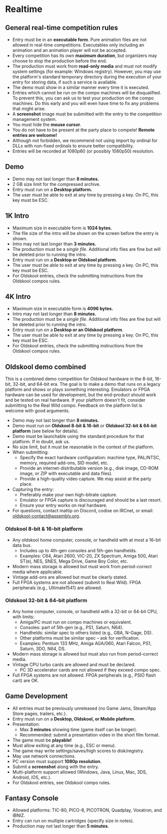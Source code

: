 # Realtime

## General real-time competition rules

- Entry must be in an **executable form**. Pure animation files are not allowed in real-time competitions. Executables only including an animation and an animation player will not be accepted.
- Every competition has its own **maximum duration**, but organizers may choose to stop the production before the end.
- The production must work from **read-only media** and must not modify system settings (for example: Windows registry). However, you may use the platform's standard temporary directory during the execution of your entry for storing data, if such a service is available.
- The demo must show in a similar manner every time it is executed.
- Entries which cannot be run on the compo machines will be disqualified. To prevent this, you can ask us to test your production on the compo machines. Do this early and you will even have time to fix any problems that might arise.
- A **screenshot** image must be submitted with the entry to the competition management system.
- You must hide the **mouse cursor**.
- You do not have to be present at the party place to compete! **Remote entries are welcome!**
- Although not forbidden, we recommend not using import by ordinal for DLLs with non-fixed ordinals to ensure better compatibility.
- Entries will be recorded at 1080p60 (or possibly 1080p50) resolution.

## Demo

- Demo may not last longer than **8 minutes.**
- 2 GB size limit for the compressed archive.
- Entry must run on a **Desktop platform.**
- The user must be able to exit at any time by pressing a key. On PC, this key must be ESC.

## 1K Intro

- Maximum size in executable form is **1024 bytes.**
- The file size of the intro will be shown on the screen before the entry is shown.
- Intro may not last longer than **3 minutes.**
- The production must be a *single file*. Additional info files are fine but will be deleted prior to running the intro.
- Entry must run on a **Desktop or Oldskool platform**.
- The user must be able to exit at any time by pressing a key. On PC, this key must be ESC.
- For Oldskool entries, check the submitting instructions from the Oldskool compos rules.

## 4K Intro

- Maximum size in executable form is **4096 bytes.**
- Intro may not last longer than **8 minutes.**
- The production must be a *single file*. Additional info files are fine but will be deleted prior to running the intro.
- Entry must run on a **Desktop or an Oldskool platform**.
- The user must be able to exit at any time by pressing a key. On PC, this key must be ESC.
- For Oldskool entries, check the submitting instructions from the Oldskool compos rules.

## Oldskool demo combined

This is a combined demo competition for Oldskool hardware in the 8-bit, 16-bit, 32-bit, and 64-bit era. The goal is to make a demo that runs on a legacy platform and shows or plays something interesting. Emulators or FPGA hardware can be used for development, but the end-product should work and be tested on real hardware. If your platform doesn't fit, consider submitting to the Real Wild compo. Feedback on the platform list is welcome with good arguments.

- Demo may not last longer than **8 minutes.**
- Demo must run on **Oldskool 8-bit & 16-bit** or **Oldskool 32-bit & 64-bit platform** (see below for details).
- Demo must be launchable using the standard procedure for that platform. If in doubt, ask us.
- No size limit, but it must be reasonable in the context of the platform.
- When submitting:
  - Specify the exact hardware configuration: machine type, PAL/NTSC, memory, required add-ons, SID model, etc.
  - Provide an internet-distributable version (e.g., disk image, CD-ROM image, or ZIP with executable and data files).
  - Provide a high-quality video capture. We may assist at the party place.
- Capturing the entry:
  - Preferably make your own high-bitrate capture.
  - Emulator or FPGA capture is discouraged and should be a last resort.
  - Ensure your entry works on real hardware.
- For questions, contact mattip on Discord, codise on IRCnet, or email: oldskool-contact@assembly.org.

### Oldskool 8-bit & 16-bit platform

- Any oldskool home computer, console, or handheld with at most a 16-bit data bus.
  - Includes up to 4th-gen consoles and 5th-gen handhelds.
  - Examples: C64, Atari 2600, VIC-20, ZX Spectrum, Amiga 500, Atari ST(e), NES, SNES, Mega Drive, Game Boy Color, etc.
- Modern mass storage is allowed but must work from period-correct media where applicable.
- Vintage add-ons are allowed but must be clearly stated.
- Full FPGA systems are not allowed (submit to Real Wild). FPGA peripherals (e.g., Ultimate1541) are allowed.

### Oldskool 32-bit & 64-bit platform

- Any home computer, console, or handheld with a 32-bit or 64-bit CPU, with limits:
  - Amiga/PC must run on compo machines or equivalent.
  - Consoles: part of 5th-gen (e.g., PS1, Saturn, N64).
  - Handhelds: similar spec to others listed (e.g., GBA, N-Gage, DS).
  - Other platforms must be similar spec – ask for verification.
  - Examples: Pentium 133 MHz, Amiga AGA/060, Atari Falcon, PS1, Saturn, 3DO, N64, DS.
- Modern mass storage is allowed but must also run from period-correct media.
- Vintage CPU turbo cards are allowed and must be declared.
  - PC 3D accelerator cards are not allowed if they exceed compo spec.
- Full FPGA systems are not allowed. FPGA peripherals (e.g., PSIO flash cart) are OK.

## Game Development

- All entries must be previously unreleased (no Game Jams, Steam/App Store pages, trailers, etc.).
- Entry must run on a **Desktop, Oldskool, or Mobile platform.**
- Presentation:
  - Max **3 minutes** showing time (game itself can be longer).
  - Recommended: submit a presentation video in the short film format.
- The game must be **playable!**
- Must allow exiting at any time (e.g., ESC or menu).
- The game may write settings/saves/high scores to disk/registry.
- May use network connections.
- PC version must support **1080p resolution**.
- Submit a **screenshot** along with the entry.
- Multi-platform support allowed (Windows, Java, Linux, Mac, 3DS, Android, iOS, etc.).
- For Oldskool entries, see Oldskool compo rules.

## Fantasy Console

- Allowed platforms: TIC-80, PICO-8, PICOTRON, Quadplay, Voxatron, and IBNIZ.
- Entry can run on multiple cartridges (specify size in notes).
- Production may not last longer than **5 minutes**.